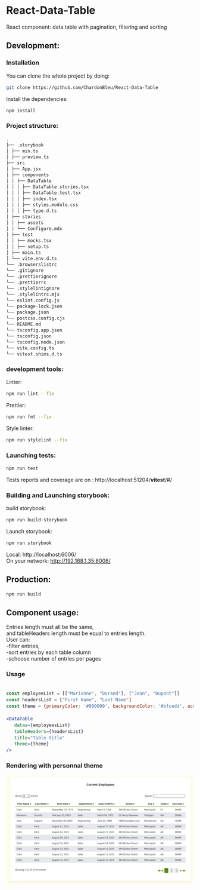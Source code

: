 # React-Data-Table
React component: data table with pagination, filtering and sorting


## Development:

### Installation

You can clone the whole project by doing:

```bash
git clone https://github.com/ChardonBleu/React-Data-Table
```

Install the dependencies:

```bash
npm install
```

### Project structure:

```
.
├── .storybook
│ ├── min.ts
│ ├── preview.ts
├── src
│ ├── App.jsx
│ ├── components
│ │ ├── DataTable
│ │ │ ├── DataTable.stories.tsx
│ │ │ ├── DataTable.test.tsx
│ │ │ ├── index.tsx
│ │ │ ├── styles.module.css
│ │ │ ├── type.d.ts
│ ├── stories
│ │ ├── assets
│ │ └── Configure.mdx
│ ├── test
│ │ ├── mocks.tsx
│ │ ├── setup.ts
│ ├── main.ts
│ └── vite.env.d.ts
└── .browserslistrc
└── .gitignore
└── .prettierignore
└── .prettierrc
└── .stylelintignore
└── .stylelintrc.mjs
└── eslint.config.js
└── package-lock.json
└── package.json
└── postcss.config.cjs
└── README.md
└── tsconfig.app.json
└── tsconfig.json
└── tsconfig.node.json
└── vite.config.ts
└── vitest.shims.d.ts
```

### development tools:

Linter:
```bash
npm run lint --fix
```

Prettier:
```bash
npm run fmt --fix
```

Style linter:
```bash
npm run stylelint --fix
```

### Launching tests:

```bash
npm run test
```
Tests reports and coverage are on : http://localhost:51204/__vitest__/#/

### Building and Launching storybook:

build storybook:
```bash
npm run build-storybook
```

Launch storybook:
```bash
npm run storybook
```
Local: http://localhost:6006/  
On your network:  http://192.168.1.35:6006/   

## Production:

```bash
npm run build
```

## Component usage:

Entries length must all be the same,  
 and tableHeaders length must be equal to entries length.  
 User can:   
    -filter entries,  
    -sort entries by each table column  
    -schoose number of entries per pages  
 
  ### Usage  
 
  ```jsx
 
  const employeeList = [["Marianne", "Durand"], ["Jean", "Dupont"]]
  const headersList = ["First Name", "Last Name"]
  const theme = {primaryColor: '#000000', backgroundColor: '#bfcedd', accentColor: '#3c56e7'}
 
  <DataTable
     datas={employeesList}
     tableHeaders={headersList}
     title="Table title"
     theme={theme}
  />
 
  ```

  ### Rendering with personnal theme

  ![HRNet](src/stories/assets/DataTableExample.png)